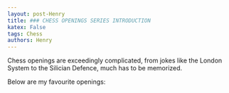 ```yaml
---
layout: post-Henry
title: ### CHESS OPENINGS SERIES INTRODUCTION
katex: False
tags: Chess
authors: Henry
---
```


Chess openings are exceedingly complicated, from jokes like the London System to the Silician Defence, much has to be memorized.


Below are my favourite openings:


